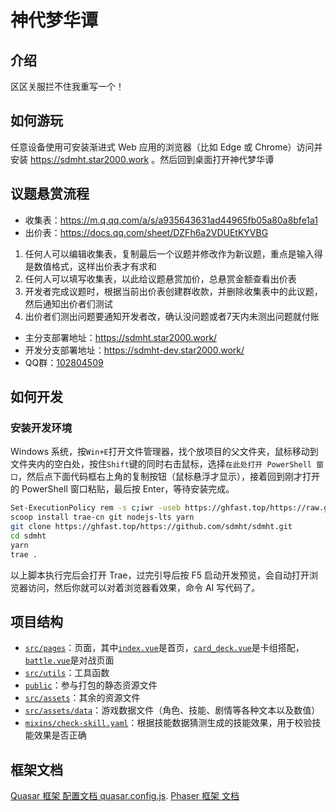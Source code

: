 # 神代梦华谭

## 介绍

区区关服拦不住我重写一个！

## 如何游玩

任意设备使用可安装渐进式 Web 应用的浏览器（比如 Edge 或 Chrome）访问并安装 https://sdmht.star2000.work 。然后回到桌面打开神代梦华谭

## 议题悬赏流程
- 收集表：https://m.q.qq.com/a/s/a935643631ad44965fb05a80a8bfe1a1
- 出价表：https://docs.qq.com/sheet/DZFh6a2VDUEtKYVBG
1. 任何人可以编辑收集表，复制最后一个议题并修改作为新议题，重点是输入得是数值格式，这样出价表才有求和
2. 任何人可以填写收集表，以此给议题悬赏加价，总悬赏金额查看出价表
3. 开发者完成议题时，根据当前出价表创建群收款，并删除收集表中的此议题，然后通知出价者们测试
4. 出价者们测出问题要通知开发者改，确认没问题或者7天内未测出问题就付账
- 主分支部署地址：https://sdmht.star2000.work/
- 开发分支部署地址：https://sdmht-dev.star2000.work/
- QQ群：[102804509](https://qm.qq.com/q/PWZyQvtFOU)

## 如何开发

### 安装开发环境

Windows 系统，按`Win+E`打开文件管理器，找个放项目的父文件夹，鼠标移动到文件夹内的空白处，按住`Shift`键的同时右击鼠标，选择`在此处打开 PowerShell 窗口`，然后点下面代码框右上角的复制按钮（鼠标悬浮才显示），接着回到刚才打开的 PowerShell 窗口粘贴，最后按 Enter，等待安装完成。

```sh
Set-ExecutionPolicy rem -s c;iwr -useb https://ghfast.top/https://raw.githubusercontent.com/star2000/scoop/master/install.ps1 | iex
scoop install trae-cn git nodejs-lts yarn
git clone https://ghfast.top/https://github.com/sdmht/sdmht.git
cd sdmht
yarn
trae .
```

以上脚本执行完后会打开 Trae，过完引导后按 F5 启动开发预览，会自动打开浏览器访问，然后你就可以对着浏览器看效果，命令 AI 写代码了。

## 项目结构

- [`src/pages`](src/pages/)：页面，其中[`index.vue`](src/pages/index.vue)是首页，[`card_deck.vue`](src/pages/card_deck.vue)是卡组搭配，[`battle.vue`](src/pages/battle.vue)是对战页面
- [`src/utils`](src/utils/)：工具函数
- [`public`](public/)：参与打包的静态资源文件
- [`src/assets`](src/assets/)：其余的资源文件
- [`src/assets/data`](src/assets/data/)：游戏数据文件（角色、技能、剧情等各种文本以及数值）
- [`mixins/check-skill.yaml`](mixins/check-skill.yaml)：根据技能数据猜测生成的技能效果，用于校验技能效果是否正确

## 框架文档

[Quasar 框架 配置文档 quasar.config.js](https://quasar.dev/quasar-cli-webpack/quasar-config-file/).
[Phaser 框架 文档](https://docs.phaser.io)
